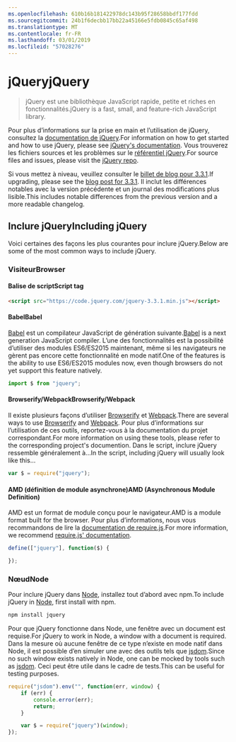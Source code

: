 ```yaml
---
ms.openlocfilehash: 610b16b181422978dc143b95f28658bbdf177fdd
ms.sourcegitcommit: 24b1f6decbb17bb22a45166e5fdb0845c65af498
ms.translationtype: MT
ms.contentlocale: fr-FR
ms.lasthandoff: 03/01/2019
ms.locfileid: "57028276"
---
```

# <a name="jquery"></a><span data-ttu-id="23176-101">jQuery</span><span class="sxs-lookup"><span data-stu-id="23176-101">jQuery</span></span>

> <span data-ttu-id="23176-102">jQuery est une bibliothèque JavaScript rapide, petite et riches en fonctionnalités.</span><span class="sxs-lookup"><span data-stu-id="23176-102">jQuery is a fast, small, and feature-rich JavaScript library.</span></span>

<span data-ttu-id="23176-103">Pour plus d’informations sur la prise en main et l’utilisation de jQuery, consultez la [documentation de jQuery](http://api.jquery.com/).</span><span class="sxs-lookup"><span data-stu-id="23176-103">For information on how to get started and how to use jQuery, please see [jQuery's documentation](http://api.jquery.com/).</span></span>
<span data-ttu-id="23176-104">Vous trouverez les fichiers sources et les problèmes sur le [référentiel jQuery](https://github.com/jquery/jquery).</span><span class="sxs-lookup"><span data-stu-id="23176-104">For source files and issues, please visit the [jQuery repo](https://github.com/jquery/jquery).</span></span>

<span data-ttu-id="23176-105">Si vous mettez à niveau, veuillez consulter le [billet de blog pour 3.3.1](https://blog.jquery.com/2017/03/20/jquery-3.3.1-now-available/).</span><span class="sxs-lookup"><span data-stu-id="23176-105">If upgrading, please see the [blog post for 3.3.1](https://blog.jquery.com/2017/03/20/jquery-3.3.1-now-available/).</span></span> <span data-ttu-id="23176-106">Il inclut les différences notables avec la version précédente et un journal des modifications plus lisible.</span><span class="sxs-lookup"><span data-stu-id="23176-106">This includes notable differences from the previous version and a more readable changelog.</span></span>

## <a name="including-jquery"></a><span data-ttu-id="23176-107">Inclure jQuery</span><span class="sxs-lookup"><span data-stu-id="23176-107">Including jQuery</span></span>

<span data-ttu-id="23176-108">Voici certaines des façons les plus courantes pour inclure jQuery.</span><span class="sxs-lookup"><span data-stu-id="23176-108">Below are some of the most common ways to include jQuery.</span></span>

### <a name="browser"></a><span data-ttu-id="23176-109">Visiteur</span><span class="sxs-lookup"><span data-stu-id="23176-109">Browser</span></span>

#### <a name="script-tag"></a><span data-ttu-id="23176-110">Balise de script</span><span class="sxs-lookup"><span data-stu-id="23176-110">Script tag</span></span>

```html
<script src="https://code.jquery.com/jquery-3.3.1.min.js"></script>
```

#### <a name="babel"></a><span data-ttu-id="23176-111">Babel</span><span class="sxs-lookup"><span data-stu-id="23176-111">Babel</span></span>

<span data-ttu-id="23176-112">[Babel](http://babeljs.io/) est un compilateur JavaScript de génération suivante.</span><span class="sxs-lookup"><span data-stu-id="23176-112">[Babel](http://babeljs.io/) is a next generation JavaScript compiler.</span></span> <span data-ttu-id="23176-113">L’une des fonctionnalités est la possibilité d’utiliser des modules ES6/ES2015 maintenant, même si les navigateurs ne gèrent pas encore cette fonctionnalité en mode natif.</span><span class="sxs-lookup"><span data-stu-id="23176-113">One of the features is the ability to use ES6/ES2015 modules now, even though browsers do not yet support this feature natively.</span></span>

```js
import $ from "jquery";
```

#### <a name="browserifywebpack"></a><span data-ttu-id="23176-114">Browserify/Webpack</span><span class="sxs-lookup"><span data-stu-id="23176-114">Browserify/Webpack</span></span>

<span data-ttu-id="23176-115">Il existe plusieurs façons d’utiliser [Browserify](http://browserify.org/) et [Webpack](https://webpack.github.io/).</span><span class="sxs-lookup"><span data-stu-id="23176-115">There are several ways to use [Browserify](http://browserify.org/) and [Webpack](https://webpack.github.io/).</span></span> <span data-ttu-id="23176-116">Pour plus d’informations sur l’utilisation de ces outils, reportez-vous à la documentation du projet correspondant.</span><span class="sxs-lookup"><span data-stu-id="23176-116">For more information on using these tools, please refer to the corresponding project's documention.</span></span> <span data-ttu-id="23176-117">Dans le script, inclure jQuery ressemble généralement à...</span><span class="sxs-lookup"><span data-stu-id="23176-117">In the script, including jQuery will usually look like this...</span></span>

```js
var $ = require("jquery");
```

#### <a name="amd-asynchronous-module-definition"></a><span data-ttu-id="23176-118">AMD (définition de module asynchrone)</span><span class="sxs-lookup"><span data-stu-id="23176-118">AMD (Asynchronous Module Definition)</span></span>

<span data-ttu-id="23176-119">AMD est un format de module conçu pour le navigateur.</span><span class="sxs-lookup"><span data-stu-id="23176-119">AMD is a module format built for the browser.</span></span> <span data-ttu-id="23176-120">Pour plus d’informations, nous vous recommandons de lire la [documentation de require.js](http://requirejs.org/docs/whyamd.html).</span><span class="sxs-lookup"><span data-stu-id="23176-120">For more information, we recommend [require.js' documentation](http://requirejs.org/docs/whyamd.html).</span></span>

```js
define(["jquery"], function($) {

});
```

### <a name="node"></a><span data-ttu-id="23176-121">Nœud</span><span class="sxs-lookup"><span data-stu-id="23176-121">Node</span></span>

<span data-ttu-id="23176-122">Pour inclure jQuery dans [Node](nodejs.org), installez tout d’abord avec npm.</span><span class="sxs-lookup"><span data-stu-id="23176-122">To include jQuery in [Node](nodejs.org), first install with npm.</span></span>

```sh
npm install jquery
```

<span data-ttu-id="23176-123">Pour que jQuery fonctionne dans Node, une fenêtre avec un document est requise.</span><span class="sxs-lookup"><span data-stu-id="23176-123">For jQuery to work in Node, a window with a document is required.</span></span> <span data-ttu-id="23176-124">Dans la mesure où aucune fenêtre de ce type n’existe en mode natif dans Node, il est possible d’en simuler une avec des outils tels que [jsdom](https://github.com/tmpvar/jsdom).</span><span class="sxs-lookup"><span data-stu-id="23176-124">Since no such window exists natively in Node, one can be mocked by tools such as [jsdom](https://github.com/tmpvar/jsdom).</span></span> <span data-ttu-id="23176-125">Ceci peut être utile dans le cadre de tests.</span><span class="sxs-lookup"><span data-stu-id="23176-125">This can be useful for testing purposes.</span></span>

```js
require("jsdom").env("", function(err, window) {
    if (err) {
        console.error(err);
        return;
    }

    var $ = require("jquery")(window);
});
```
